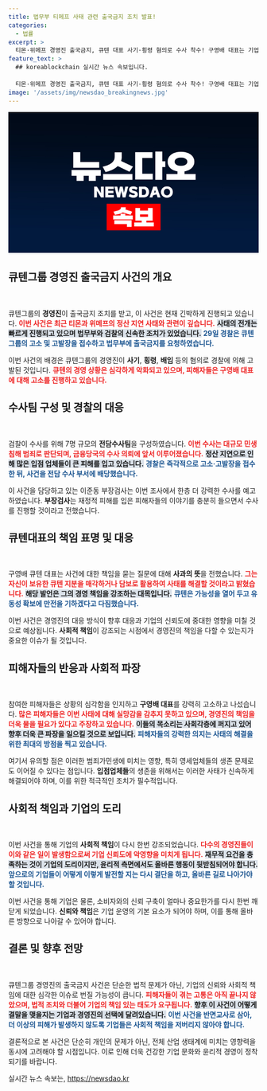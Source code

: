 ```yaml
---
title: 법무부 티메프 사태 관련 출국금지 조치 발표!
categories:
  - 법률
excerpt: >
  티몬·위메프 경영진 출국금지, 큐텐 대표 사기·횡령 혐의로 수사 착수! 구영배 대표는 기업 회생 신청과 함께 개인 재산 활용 의사 밝혀. 민생 침해 사태의 전개가 주목된다! 클릭하고 자세한 소식 확인하세요!
feature_text: >
  ## koreablockchain 실시간 뉴스 속보입니다.

  티몬·위메프 경영진 출국금지, 큐텐 대표 사기·횡령 혐의로 수사 착수! 구영배 대표는 기업 회생 신청과 함께 개인 재산 활용 의사 밝혀. 민생 침해 사태의 전개가 주목된다! 클릭하고 자세한 소식 확인하세요!
image: '/assets/img/newsdao_breakingnews.jpg'
---
```


<p><img src="/assets/img/newsdao_breakingnews.jpg" alt="koreablockchain 속보" /></p>

<h2 data-ke-size="size26">큐텐그룹 경영진 출국금지 사건의 개요</h2>

<p data-ke-size="size16">&nbsp;</p>

<p>큐텐그룹의 <b>경영진</b>이 출국금지 조치를 받고, 이 사건은 현재 긴박하게 진행되고 있습니다. <b><span style="color: #ee2323;">이번 사건은 최근 티몬과 위메프의 정산 지연 사태와 관련이 깊습니다.</span></b> <b><span style="background-color: #21538527;">사태의 전개는 빠르게 진행되고 있으며 법무부와 검찰의 신속한 조치가 있었습니다.</span></b> <b><span style="color: #1a5490;">29일 경찰은 큐텐그룹의 고소 및 고발장을 접수하고 법무부에 출국금지를 요청하였습니다.</span></b> </p>

<p>이번 사건의 배경은 큐텐그룹의 경영진이 <b>사기</b>, <b>횡령</b>, <b>배임</b> 등의 혐의로 경찰에 의해 고발된 것입니다. <b><span style="color: #ee2323;">큐텐의 경영 상황은 심각하게 악화되고 있으며, 피해자들은 구영배 대표에 대해 고소를 진행하고 있습니다.</span></b></p>

<h2 data-ke-size="size26">수사팀 구성 및 경찰의 대응</h2>

<p data-ke-size="size16">&nbsp;</p>

<p>검찰이 수사를 위해 7명 규모의 <b>전담수사팀</b>을 구성하였습니다. <b><span style="color: #ee2323;">이번 수사는 대규모 민생침해 범죄로 판단되며, 금융당국의 수사 의뢰에 앞서 이루어졌습니다.</span></b> <b><span style="background-color: #21538527;">정산 지연으로 인해 많은 입점 업체들이 큰 피해를 입고 있습니다.</span></b> <b><span style="color: #1a5490;">경찰은 즉각적으로 고소·고발장을 접수한 뒤, 사건을 전담 수사 부서에 배당했습니다.</span></b></p>

<p>이 사건을 담당하고 있는 이준동 부장검사는 이번 조사에서 한층 더 강력한 수사를 예고하였습니다. <b>부장검사</b>는 재정적 피해를 입은 피해자들의 이야기를 충분히 들으면서 수사를 진행할 것이라고 전했습니다. </p>

<h2 data-ke-size="size26">큐텐대표의 책임 표명 및 대응</h2>

<p data-ke-size="size16">&nbsp;</p>

<p>구영배 큐텐 대표는 사건에 대한 책임을 묻는 질문에 대해 <b>사과의 뜻</b>을 전했습니다. <b><span style="color: #ee2323;">그는 자신이 보유한 큐텐 지분을 매각하거나 담보로 활용하여 사태를 해결할 것이라고 밝혔습니다.</span></b> <b><span style="background-color: #21538527;">해당 발언은 그의 경영 책임을 강조하는 대목입니다.</span></b> <b><span style="color: #1a5490;">큐텐은 가능성을 열어 두고 유동성 확보에 만전을 기하겠다고 다짐했습니다.</span></b></p>

<p>이번 사건은 경영진의 대응 방식이 향후 대응과 기업의 신뢰도에 중대한 영향을 미칠 것으로 예상됩니다. <b>사회적 책임</b>이 강조되는 시점에서 경영진의 책임을 다할 수 있는지가 중요한 이슈가 될 것입니다. </p>

<h2 data-ke-size="size26">피해자들의 반응과 사회적 파장</h2>

<p data-ke-size="size16">&nbsp;</p>

<p>참여한 피해자들은 상황의 심각함을 인지하고 <b>구영배 대표</b>를 강력히 고소하고 나섰습니다. <b><span style="color: #ee2323;">많은 피해자들은 이번 사태에 대해 실망감을 감추지 못하고 있으며, 경영진의 책임을 더욱 물을 필요가 있다고 주장하고 있습니다.</span></b> <b><span style="background-color: #21538527;">이들의 목소리는 사회각층에 퍼지고 있어 향후 더욱 큰 파장을 일으킬 것으로 보입니다.</span></b> <b><span style="color: #1a5490;">피해자들의 강력한 의지는 사태의 해결을 위한 최대의 방점을 찍고 있습니다.</span></b></p>

<p>여기서 유의할 점은 이러한 범죄가민생에 미치는 영향, 특히 영세업체들의 생존 문제로도 이어질 수 있다는 점입니다. <b>입점업체들</b>의 생존을 위해서는 이러한 사태가 신속하게 해결되어야 하며, 이를 위한 적극적인 조치가 필수적입니다.</p>

<h2 data-ke-size="size26">사회적 책임과 기업의 도리</h2>

<p data-ke-size="size16">&nbsp;</p>

<p>이번 사건을 통해 기업의 <b>사회적 책임</b>이 다시 한번 강조되었습니다. <b><span style="color: #ee2323;">다수의 경영진들이 이와 같은 일이 발생함으로써 기업 신뢰도에 악영향을 미치게 됩니다.</span></b> <b><span style="background-color: #21538527;">재무적 요건을 충족하는 것이 기업의 도리이지만, 윤리적 측면에서도 올바른 행동이 뒷받침되어야 합니다.</span></b> <b><span style="color: #1a5490;">앞으로의 기업들이 어떻게 이렇게 발전할 지는 다시 결단을 하고, 올바른 길로 나아가야 할 것입니다.</span></b></p>

<p>이번 사건을 통해 기업은 물론, 소비자와의 신뢰 구축이 얼마나 중요한가를 다시 한번 깨닫게 되었습니다. <b>신뢰와 책임</b>은 기업 운영의 기본 요소가 되어야 하며, 이를 통해 올바른 방향으로 나아갈 수 있어야 합니다. </p>

<h2 data-ke-size="size26">결론 및 향후 전망</h2>

<p data-ke-size="size16">&nbsp;</p>

<p>큐텐그룹 경영진의 출국금지 사건은 단순한 법적 문제가 아닌, 기업의 신뢰와 사회적 책임에 대한 심각한 이슈로 번질 가능성이 큽니다. <b><span style="color: #ee2323;">피해자들이 겪는 고통은 아직 끝나지 않았으며, 법적 조치와 더불어 기업의 책임 있는 태도가 요구됩니다.</span></b> <b><span style="background-color: #21538527;">향후 이 사건이 어떻게 결말을 맺을지는 기업과 경영진의 선택에 달려있습니다.</span></b> <b><span style="color: #1a5490;">이번 사건을 반면교사로 삼아, 더 이상의 피해가 발생하지 않도록 기업들은 사회적 책임을 저버리지 않아야 합니다.</span></b> </p>

<p>결론적으로 본 사건은 단순히 개인의 문제가 아닌, 전체 산업 생태계에 미치는 영향력을 동시에 고려해야 할 시점입니다. 이로 인해 더욱 건강한 기업 문화와 윤리적 경영이 정착되기를 바랍니다.</p>
실시간 뉴스 속보는, <a href="https://newsdao.kr" rel="dofollow">https://newsdao.kr</a>


